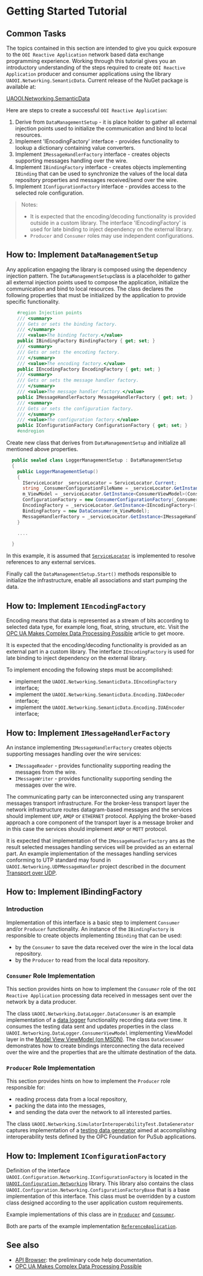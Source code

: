 # Getting Started Tutorial

## Common Tasks

The topics contained in this section are intended to give you quick exposure to the `OOI Reactive Application` network based data exchange programming experience. Working through this tutorial gives you an introductory understanding of the steps required to create `OOI Reactive Application` producer and consumer applications using the library `UAOOI.Networking.SemanticData`. Current release of the NuGet package is available at:

[UAOOI.Networking.SemanticData](https://www.nuget.org/packages/UAOOI.Networking.SemanticData/)

Here are steps to create a successful `OOI Reactive Application`:

1. Derive from `DataManagementSetup` - it is place holder to gather all external injection points used to initialize the communication and bind to local resources.
1. Implement 'IEncodingFactory' interface - provides functionality to lookup a dictionary containing value converters.
1. Implement `IMessageHandlerFactory` interface -  creates objects supporting messages handling over the wire.
1. Implement `IBindingFactory` interface - creates objects implementing `IBinding` that can be used to synchronize the values of the local data repository properties and messages received/send over the wire.
1. Implement `IConfigurationFactory` interface - provides access to the selected role configuration.

> Notes:
> - It is expected that the encoding/decoding functionality is provided outside in a custom library. The interface 'IEncodingFactory' is used for late binding to inject dependency on the external library. 
>- `Producer` and `Consumer` roles may use independent configurations.

## How to: Implement `DataManagementSetup`

Any application engaging the library is composed using the dependency injection pattern. The `DataManagementSetup`class is a placeholder to gather all external injection points used to compose the application, initialize the communication and bind to local resources. The class declares the following properties that must be initialized by the application to provide specific functionality.

```C#
    #region Injection points
    /// <summary>
    /// Gets or sets the binding factory.
    /// </summary>
    /// <value>The binding factory.</value>
    public IBindingFactory BindingFactory { get; set; }
    /// <summary>
    /// Gets or sets the encoding factory.
    /// </summary>
    /// <value>The encoding factory.</value>
    public IEncodingFactory EncodingFactory { get; set; }
    /// <summary>
    /// Gets or sets the message handler factory.
    /// </summary>
    /// <value>The message handler factory.</value>
    public IMessageHandlerFactory MessageHandlerFactory { get; set; }
    /// <summary>
    /// Gets or sets the configuration factory.
    /// </summary>
    /// <value>The configuration factory.</value>
    public IConfigurationFactory ConfigurationFactory { get; set; }
    #endregion

```

Create new class that derives from `DataManagementSetup` and initialize all mentioned above properties. 

```C#
  public sealed class LoggerManagementSetup : DataManagementSetup
  {
    public LoggerManagementSetup()
    {
      IServiceLocator _serviceLocator = ServiceLocator.Current;
      string _ConsumerConfigurationFileName = _serviceLocator.GetInstance<string>(ConsumerCompositionSettings.ConfigurationFileNameContract);
      m_ViewModel = _serviceLocator.GetInstance<ConsumerViewModel>(ConsumerCompositionSettings.ViewModelContract);
      ConfigurationFactory = new ConsumerConfigurationFactory(_ConsumerConfigurationFileName);
      EncodingFactory = _serviceLocator.GetInstance<IEncodingFactory>();
      BindingFactory = new DataConsumer(m_ViewModel);
      MessageHandlerFactory = _serviceLocator.GetInstance<IMessageHandlerFactory>();
    }

    ....

  }
```
In this example, it is assumed that [`ServiceLocator`](https://www.nuget.org/packages/CommonServiceLocator) is implemented to resolve references to any external services.

Finally call the `DataManagementSetup.Start()` methods responsible to initialize the infrastructure, enable all associations and start pumping the data.

## How to: Implement `IEncodingFactory`

Encoding means that data is represented as a stream of bits according to selected data type, for example long, float, string, structure, etc. Visit the [OPC UA Makes Complex Data Processing Possible][wordpress.OPCUACD] article to get moore.

It is expected that the encoding/decoding functionality is provided as an external part in a custom library. The interface `IEncodingFactory` is used for late binding to inject dependency on the external library.

To implement encoding the following steps must be accomplished:

- implement the `UAOOI.Networking.SemanticData.IEncodingFactory` interface;
- implement the `UAOOI.Networking.SemanticData.Encoding.IUADecoder` interface;
- implement the `UAOOI.Networking.SemanticData.Encoding.IUAEncoder` interface;

## How to: Implement `IMessageHandlerFactory`

An instance implementing `IMessageHandlerFactory` creates objects supporting messages handling over the wire services:
- `IMessageReader` - provides functionality supporting reading the messages from the wire.
- `IMessageWriter` - provides functionality supporting sending the messages over the wire.

The communicating party can be interconnected using any transparent messages transport infrastructure. For the broker-less transport layer the network infrastructure routes datagram-based messages and the services should implement `UDP`, `AMQP` or `ETHERNET` protocol. Applying the broker-based approach a core component of the transport layer is a message broker and in this case the services should implement `AMQP` or `MQTT` protocol.

It is expected that implementation of the `IMessageHandlerFactory` ans as the result selected messages handling  services will be provided as an external part. An example implementation of the messages handling  services conforming to UTP standard may found in `UAOOI.Networking.UDPMessageHandler` project described in the document [Transport over UDP](../../Networking/UDPMessageHandler/README.md).

## How to: Implement IBindingFactory

### Introduction

Implementation of this interface is a basic step to implement `Consumer` and/or `Producer` functionality. An instance of the `IBindingFactory` is responsible to create objects implementing `IBinding` that can be used:
- by the `Consumer` to save the data received over the wire in the local data repository.
- by the `Producer` to read from the local data repository.

### `Consumer` Role Implementation

This section provides hints on how to implement the `Consumer` role of the `OOI Reactive Application` processing data received in messages sent over the network by a data producer.

The class `UAOOI.Networking.DataLogger.DataConsumer` is an example implementation of a [data logger](./../DataLogger/README.md) functionality recording data over time. It consumes the testing data sent and updates properties in the class `UAOOI.Networking.DataLogger.ConsumerViewModel` implementing ViewModel layer in the [Model View ViewModel (on MSDN)](https://msdn.microsoft.com/en-us/magazine/dd419663.aspx). The class `DataConsumer` demonstrates how to create bindings interconnecting the data received over the wire and the properties that are the ultimate destination of the data.

### `Producer` Role Implementation 

This section provides hints on how to implement the `Producer` role responsible for:
- reading process data from a local repository,
- packing the data into the messages,
- and sending the data over the network to all interested parties. 

The class `UAOOI.Networking.SimulatorInteroperabilityTest.DataGenerator` captures implementation of a [testing data generator](../../Networking/SimulatorInteroperabilityTest/README.md) aimed at accomplishing interoperability tests defined by the OPC Foundation for PuSub applications.

## How to: Implement `IConfigurationFactory`

Definition of the interface `UAOOI.Configuration.Networking.IConfigurationFactory` is located in the [`UAOOI.Configuration.Networking`](../../Configuration/Networking/README.MD) library. This library also contains the class `UAOOI.Configuration.Networking.ConfigurationFactoryBase` that is a base implementation of this interface. This class must be overridden by a custom class designed according to the user application custom requirements.

Example implementations of this class are in [`Producer`](../../Networking/SimulatorInteroperabilityTest/README.md) and [`Consumer`](./../../Networking/DataLogger/README.md).

Both are parts of the example implementation [`ReferenceApplication`](../../Networking/ReferenceApplication/README.MD).

## See also

- [API Browser][API Browser]: the preliminary code help documentation.
- [OPC UA Makes Complex Data Processing Possible][wordpress.OPCUACD]

[API Browser]:http://www.commsvr.com/download/OPC-UA-OOI/index.html
[wordpress.OPCUACD]: https://mpostol.wordpress.com/2014/05/08/opc-ua-makes-complex-data-access-possible/
